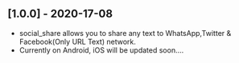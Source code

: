 ## [1.0.0] - 2020-17-08
- social_share allows you to share any text to WhatsApp,Twitter & Facebook(Only URL Text) network.
- Currently on Android, iOS will be updated soon....